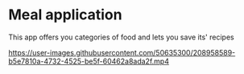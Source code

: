 # Meal application
This app offers you categories of food and lets you save its' recipes


https://user-images.githubusercontent.com/50635300/208958589-b5e7810a-4732-4525-be5f-60462a8ada2f.mp4

